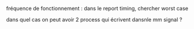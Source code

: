 fréquence de fonctionnement : dans le report timing, chercher worst case

dans quel cas on peut avoir 2 process qui écrivent dansnle mm signal ?